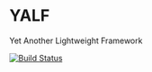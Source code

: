 # YALF
Yet Another Lightweight Framework




[![Build Status](https://travis-ci.org/nightflyza/YALF.svg?branch=master)](https://travis-ci.org/nightflyza/YALF)